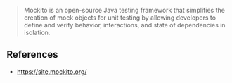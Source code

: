 > Mockito is an open-source Java testing framework that simplifies the creation of mock objects for unit testing by allowing developers to define and verify behavior, interactions, and state of dependencies in isolation.
> 

## References

- https://site.mockito.org/